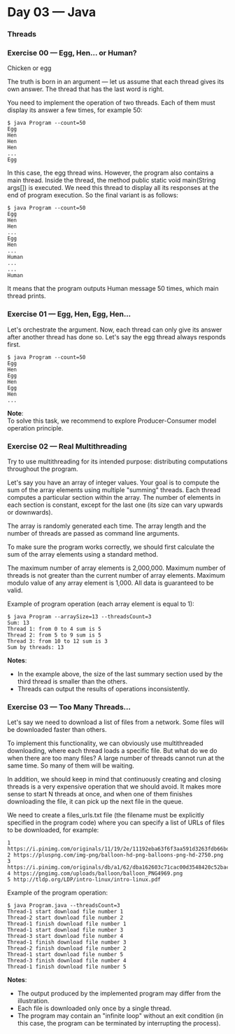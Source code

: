 # Day 03 — Java
### Threads

### Exercise 00 — Egg, Hen... or Human?


Chicken or egg

The truth is born in an argument — let us assume that each thread gives its own answer. The thread that has the last word is right.

You need to implement the operation of two threads. Each of them must display its answer a few times, for example 50:
```
$ java Program --count=50
Egg
Hen
Hen
Hen
...
Egg
```
In this case, the egg thread wins. However, the program also contains a main thread. Inside the thread, the method public static void main(String args[]) is executed. We need this thread to display all its responses at the end of program execution. So the final variant is as follows:
```
$ java Program --count=50
Egg
Hen
Hen
...
Egg
Hen
...
Human
...
...
Human
```
It means that the program outputs Human message 50 times, which main thread prints.


### Exercise 01 — Egg, Hen, Egg, Hen...


Let's orchestrate the argument. Now, each thread can only give its answer after another thread has done so. Let's say the egg thread always responds first.

```
$ java Program --count=50
Egg
Hen
Egg
Hen
Egg
Hen
...
```

**Note**:<br>
To solve this task, we recommend to explore Producer-Consumer model operation principle.


### Exercise 02 — Real Multithreading


Try to use multithreading for its intended purpose: distributing computations throughout the program.

Let's say you have an array of integer values. Your goal is to compute the sum of the array elements using multiple "summing" threads. Each thread computes a particular section within the array. The number of elements in each section is constant, except for the last one (its size can vary upwards or downwards).

The array is randomly generated each time. The array length and the number of threads are passed as command line arguments.

To make sure the program works correctly, we should first calculate the sum of the array elements using a standard method.

The maximum number of array elements is 2,000,000. Maximum number of threads is not greater than the current number of array elements. Maximum modulo value of any array element is 1,000. All data is guaranteed to be valid.

Example of program operation (each array element is equal to 1):
```
$ java Program --arraySize=13 --threadsCount=3
Sum: 13
Thread 1: from 0 to 4 sum is 5
Thread 2: from 5 to 9 sum is 5
Thread 3: from 10 to 12 sum is 3
Sum by threads: 13
```

**Notes**:
- In the example above, the size of the last summary section used by the third thread is smaller than the others.
- Threads can output the results of operations inconsistently.


### Exercise 03 — Too Many Threads...


Let's say we need to download a list of files from a network. Some files will be downloaded faster than others.

To implement this functionality, we can obviously use multithreaded downloading, where each thread loads a specific file. But what do we do when there are too many files? A large number of threads cannot run at the same time. So many of them will be waiting.

In addition, we should keep in mind that continuously creating and closing threads is a very expensive operation that we should avoid. It makes more sense to start N threads at once, and when one of them finishes downloading the file, it can pick up the next file in the queue.

We need to create a files_urls.txt file (the filename must be explicitly specified in the program code) where you can specify a list of URLs of files to be downloaded, for example:
```
1 https://i.pinimg.com/originals/11/19/2e/11192eba63f6f3aa591d3263fdb66bd5.jpg
2 https://pluspng.com/img-png/balloon-hd-png-balloons-png-hd-2750.png
3 https://i.pinimg.com/originals/db/a1/62/dba162603c71cac00d3548420c52bac6.png
4 https://pngimg.com/uploads/balloon/balloon_PNG4969.png
5 http://tldp.org/LDP/intro-linux/intro-linux.pdf
```
Example of the program operation:
```
$ java Program.java --threadsCount=3
Thread-1 start download file number 1
Thread-2 start download file number 2
Thread-1 finish download file number 1
Thread-1 start download file number 3
Thread-3 start download file number 4
Thread-1 finish download file number 3
Thread-2 finish download file number 2
Thread-1 start download file number 5
Thread-3 finish download file number 4
Thread-1 finish download file number 5
```
**Notes**:
- The output produced by the implemented program may differ from the illustration.
- Each file is downloaded only once by a single thread.
- The program may contain an "infinite loop" without an exit condition (in this case, the program can be terminated by interrupting the process).
